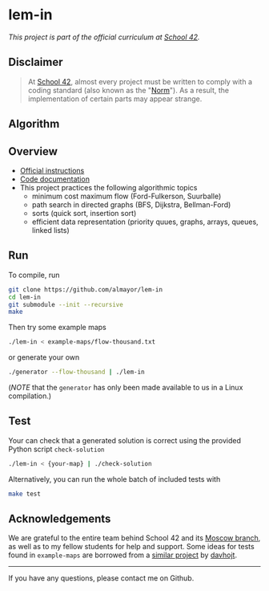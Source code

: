 # lem-in

*This project is part of the official curriculum at [School 42](https://en.wikipedia.org/wiki/42_(school)).*

## Disclaimer

> At [School 42](https://en.wikipedia.org/wiki/42_(school)), almost every project must be written to comply with a coding standard (also known as the "[Norm](./docs/subjects/norme.en.pdf)"). As a result, the implementation of certain parts may appear strange.

## Algorithm


## Overview

* [Official instructions](docs/subjects/lem-in.en.pdf)
* [Code documentation](https://almayor.github.io/lem-in)
* This project practices the following algorithmic topics
	* minimum cost maximum flow (Ford-Fulkerson, Suurballe)
	* path search in directed graphs (BFS, Dijkstra, Bellman-Ford)
	* sorts (quick sort, insertion sort)
	* efficient data representation (priority quues, graphs, arrays, queues, linked lists)

## Run

To compile, run

```sh
git clone https://github.com/almayor/lem-in
cd lem-in
git submodule --init --recursive
make
```
Then try some example maps

```sh
./lem-in < example-maps/flow-thousand.txt
```
or generate your own

```sh
./generator --flow-thousand | ./lem-in
```

(_NOTE_ that the `generator` has only been made available to us in a Linux compilation.)

## Test

Your can check that a generated solution is correct using the provided Python script `check-solution`

```sh
./lem-in < {your-map} | ./check-solution
```

Alternatively, you can run the whole batch of included tests with

```sh
make test
```

## Acknowledgements

We are grateful to the entire team behind School 42 and its [Moscow branch](https://21-school.ru
), as well as to my fellow students for help and support. Some ideas for tests found in `example-maps` are borrowed from a [similar project](https://github.com/davhojt/lem_in) by [davhojt](https://github.com/davhojt).

---
If you have any questions, please contact me on Github.
